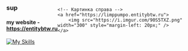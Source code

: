 <div style="display: flex; align-items: center; justify-content: flex-start;">
    <!-- Текст и иконки с навыками слева -->
    <div style="flex: 1;">
        <h3>sup</h3>
        <h4>my website - <a href="https://entitybtw.ru">https://entitybtw.ru</a></h4>
        <a href="https://entitybtw.ru">
            <img src="https://skillicons.dev/icons?i=py,html,css,linux,ps,ae,lua" alt="My Skills" />
        </a>
    </div>
    
    <!-- Картинка справа -->
    <a href="https://limppumpo.entitybtw.ru">
        <img src="https://i.imgur.com/90S5TXZ.png" width="300" style="margin-left: 20px;" />
    </a>
</div>
